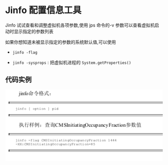 # Jinfo 配置信息工具

Jinfo 试试查看和调整虚拟机各项参数,使用 jps 命令的-v 参数可以查看虚拟机启动时显示指定的参数列表

如果你想知道未被显示指定的参数的系统默认值,可以使用 

- `jinfo -flag`

- `jinfo -sysprops` :  把虚拟机进程的 `System.getProperties()`

## 代码实例

![image-20200612231341900](../../assets/image-20200612231341900.png)